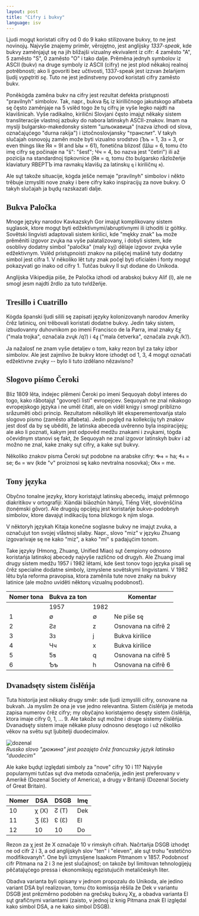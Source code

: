 ```yaml
---
layout: post
title: "Cifry i bukvy"
language: isv
---
```

<style>
h1, h2, h3, h4, h5, h6 {
    font-family: 'vollkorn';
}
img {
  display: block;
}
</style>

Ljudi mogųt koristati cifry od 0 do 9 kako stilizovane bukvy, to ne jest novinojų. Najvyše znajemy priměr, věrojętno, jest anglijsky *1337-speak*, kde bukvy zaměnjajųt sę na jih bližajši vizualny ekvivalent iz cifr: 4 zaměsto "A", 5 zaměsto "S", 0 zaměsto "O" i tako dalje. Prěměna jednyh symbolov iz ASCII (bukv) na druge symboly iz ASCII (cifry) ne jest plod někakoj realnoj potrěbnosti; ako li govoriti bez učtivosti, 1337-speak jest izzvan želańjem ljudij *vypętriti sę*. Tuto ne jest jedinstveny povod koristati cifry zaměsto bukv.

Poněkȯgda zaměna bukv na cifry jest rezultat defekta pristųpnosti "pravilnyh" simbolov. Tak, napr., bukva Ҕҕ iz kirilličnogo jakutskogo alfabeta sę čęsto zaměnjaje na 5 vslěd togo že tų cifrų je vyše legko najdti na klavišnicah. Vyše radikalno, kirilični Slovjani čęsto imajųt někaky sistem transliteracije vlastnoj azbuky do nabora latinskyh ASCII-znakov. Imam na myslji bulgarsko-makedonsky sistem "шльокавица" (nazva izhodi od slova, označajųćego "durna rakija") i iztočnoslovjansky "транслит". V takyh slučajah osnovojų zaměn može byti vizualno srodstvo (Ъъ = 1, Зз = 3, or even things like Яя = 9I and Ыы = 61), fonetična blizosť (Шш = 6, tomu čto imę cifry sę počinaje na "š": "šesť"; Чч = 4, bo nazva jest "četiri") ili až pozicija na standardnoj tipkovnice (Яя = q, tomu čto bulgarsko råzložeńje klaviatury ЯВЕРТЪ ima ravnakų klavišų za latinskų `q` i kiriličnų `я`).

Ale sųt takože situacije, kȯgda ješče nemaje "pravilnyh" simbolov i někto trěbuje izmysliti nove znaky i bere cifry kako inspiracijų za nove bukvy. O takyh slučajah ja bųdų razskazati dalje.

## Bukva Paločka

Mnoge języky narodov Kavkazskyh Gor imajųt komplikovany sistem sųglasok, ktore mogųt byti edžektivnymi/abruptivnymi ili izhoditi iz gȯltky. Sovětski lingvisti adaptovali sistem kirilici, kde "mękky znak" Ьь može prěměniti izgovor zvųka na vyše palatalizovany, i dobyli sistem, kde osoblivy dodatny simbol "paločka" (maly kyj) dělaje izgovor zvųka vyše edžektivnym. Vslěd pristųpnoisti znakov na pišęćej mašině tuty dodatny simbol jest cifra 1. V několiko lět tuty znak počęl byti oficialėn i fonty mogųt pokazyvati go inako od cifry 1. Tutčas bukvy Ӏӏ sųt dodane do Unikoda.

Anglijska Vikipedija piše, že Paločka izhodi od arabskoj bukvy Alif (ا), ale ne smogl jesm najdti žrdlo za tuto tvŕdžeńje.

## Tresillo i Cuatrillo

Kȯgda španski ljudi silili sę zapisati języky kolonizovanyh narodov Ameriky črěz latinicų, oni trěbovali koristati dodatne bukvy. Jedin taky sistem, izbudovanny duhovnikom po imeni Francisco de la Parra, imal znaky Ꜫꜫ ("mala trojka", označala zvųk /qʼ/) i Ꜭꜭ ("mala četverka", označala zvųk /kʼ/). 

Ja nažalosť ne znam vyše detaljev o tom, kaky rezon byl za taky izbor simbolov. Ale jest zajmlivo že bukvy ktore izhodęt od 1, 3, 4 mogųt označati edžektivne zvųky -- bylo li tuto izdělano nězavisno?

## Slogovo piśmo Čeroki

Bliz 1809 lěta, indejec plěmeni Čeroki po imeni Sequoyah dobyl interes do togo, kako råbotajųt "govoręći listi" evropejcev. Sequoyah ne znal nikakogo evropejskogo języka i ne uměl čitati, ale on viděl knigy i smogl priblizno sråzuměti obći princip. Rezultatom několikyh lět eksperementovańja stalo slogovo pismo (zaměsto alfabeta). Jedin poględ na kollekcijų tyh znakov jest dosť da by sę uběditi, že latinska abeceda uvěrenno byla inspiracijejų; ale ako li poznati, kakym jest odpověd medžu znakami i zvųkami, tȯgda očevidnym stanovi sę fakt, že Sequoyah ne znal izgovor latinskyh bukv i až možno ne znal, kake znaky sųt cifry, a kake sųt bukvy.

Několiko znakov pisma Čeroki sųt podobne na arabske cifry: Ꭽꭽ = ha; Ꮞꮞ = se; Ꮾꮾ = wv (kde "v" proiznosi sę kako nevtralna nosovka); Ꮊꮊ = me.

## Tony języka

Obyčno tonalne jezyky, ktory koristajųt latinskų abecedų, imajųt prěmnogo diakritikov v ortografiji: Xiàndài biāozhǔn hànyǔ, Tiếng Việt, slovẹ́nščina (tonẹ́mski gȏvor). Ale drugojų opcijejų jest koristańje bukvo-podobnyh simbolov, ktore davajųt indikacijų tona blizkogo k njim sloga.

V něktoryh językah Kitaja konečne soglasne bukvy ne imajųt zvuka, a označujut ton svojej vlåstnoj silaby. Napr., slovo "miz" v języku Zhuang izgovarivaje sę ne kako "miz", a kako "mi" s padajųćim tonom. 

Take języky (Hmong, Zhuang, Unified Miao) sųt čempiony odnosno koristańja latinskoj abecedy najvyše različno od drugyh. Ale Zhuang imal drugy sistem medžu 1957 i 1982 lětami, kde šest tonov togo języka pisali sę črěz specialne dodatne simboly, izmyslene sovětskymi lingvistami. V 1982 lětu byla reforma pravopisa, ktora zaměnila tute nove znaky na bukvy latinice (ale možno uviděti něktorų vizualnų podobnosť).


| Nomer tona | Bukva za ton |      | Komentar            |
|------------|--------------|------|---------------------|
|            | 1957         | 1982 |                     |
| 1          | ∅            | ∅    | Ne piše sę          |
| 2          | Ƨƨ           | z    | Osnovana na cifrě 2 |
| 3          | Зз           | j    | Bukva kirilice      |
| 4          | Чч           | x    | Bukva kirilice      |
| 5          | Ƽƽ           | q    | Osnovana na cifrě 5 |
| 6          | Ƅƅ           | h    | Osnovana na cifrě 6 |

## Dvanadsęty sistem čislěńja

Tuta historija jest někaky drugy směr: sde ljudi izmyslili cifry, osnovane na bukvah. Ja myslim že ona je vse jedno relevantna. Sistem čislěńja je metoda zapisa numerov črěz cifry; my obyčajno koristajemo desęty sistem čislěńja, ktora imaje cifry 0, 1, ... 9. Ale takože sųt možne i druge sistemy čislěńja. Dvanadsęty sistem imaje někake plusy odnosno desętogo i už několiko věkov na světu sųt ljubitelji duodecimalov.

![dozenal](/blog/assets/pics/dozenal.png "dozenal")
*Russko slovo "дюжина" jest pozajęto črěz francuzsky język latinsko "duodecim"*

Ale kake bųdųt izględati simboly za "nove" cifry 10 i 11? Najvyše popularnymi tutčas sųt dva metoda označeńja, jedin jest preferovany v Amerikě (Dozenal Society of America), a drugy v Britaniji (Dozenal Society of Great Britain).

| Nomer | DSA    | DSGB  | Imę |
|-------|--------|-------|-----|
| 10    | χ (X)  | ↊ (T) | Dek |
| 11    | Ʒ (Ɛ)  | ↋ (Ɛ) |  El |
| 12    | 10     | 10    |  Do |

Rezon za χ jest že X označaje 10 v rimskyh cifrah. Načrtańja DSGB izhodęt ne od cifr 2 i 3, a od anglijskyh slov "ten" i "eleven", ale sųt trohu "estetično modifikovanyh". One byli izmysljene Isaakom Pitmanom v 1857. Podobnosť cifr Pitmana na 2 i 3 ne jest slučajnosť; on takože byl limitovan tehnologijejų pěčatajųćego pressa i ekonomikojų egzistujućih metaličeskyh liter.

Obadva varianta byli opisany v jednom propozalu do Unikoda, ale jedino variant DSA byl realizovan, tomu čto komissija rěšila že Dek v variantu DSGB jest prězměrno podobėn na grečskų bukvų Χχ, a obadva varianta El sųt grafičnymi variantami (zaisto, v jednoj iz knig Pitmana znak El izględal kako simbol DSA, a ne kako simbol DSGB).



